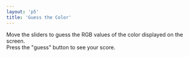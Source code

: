```yaml
---
layout: 'p5'
title: 'Guess the Color'
---
```


Move the sliders to guess the RGB values of the color displayed on the screen. \
Press the "guess" button to see your score.
